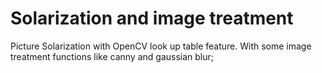# Solarization and image treatment
Picture Solarization with OpenCV look up table feature. With some image treatment functions like canny and gaussian blur;
